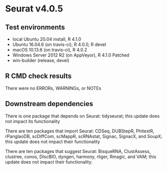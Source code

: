 # Seurat v4.0.5

## Test environments
* local Ubuntu 20.04 install, R 4.1.0
* Ubuntu 16.04.6 (on travis-ci), R 4.0.0, R devel
* macOS 10.13.6 (on travis-ci), R 4.0.2
* Windows Server 2012 R2 (on AppVeyor), R 4.1.0 Patched
* win-builder (release, devel)

## R CMD check results
There were no ERRORs, WARNINGs, or NOTEs

## Downstream dependencies

There is one package that depends on Seurat: tidyseurat; this update does not impact its functionality

There are ten packages that import Seurat: CDSeq, DUBStepR, PhitestR, rPanglaoDB, scDiffCom, scMappR, scRNAstat, Signac, SignacX, and SoupX; this update does not impact their functionality

There are ten packages that suggest Seurat: BisqueRNA, ClustAssess, clustree, conos, DIscBIO, dyngen, harmony, rliger, Rmagic, and VAM; this update does not impact their functionality.
